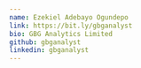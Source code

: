 ```yaml
---
name: Ezekiel Adebayo Ogundepo
link: https://bit.ly/gbganalyst
bio: GBG Analytics Limited
github: gbganalyst
linkedin: gbganalyst
---
```

